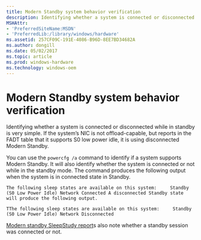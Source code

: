 ```yaml
---
title: Modern Standby system behavior verification
description: Identifying whether a system is connected or disconnected while in standby is very simple. If the system’s NIC is not offload-capable, but reports in the FADT table that it supports S0 low power idle, it is using disconnected Modern Standby.
MSHAttr:
- 'PreferredSiteName:MSDN'
- 'PreferredLib:/library/windows/hardware'
ms.assetid: 257CF09C-191E-4086-B96D-8EE7BD34682A
ms.author: dongill
ms.date: 05/02/2017
ms.topic: article
ms.prod: windows-hardware
ms.technology: windows-oem
---
```


# Modern Standby system behavior verification


Identifying whether a system is connected or disconnected while in standby is very simple. If the system’s NIC is not offload-capable, but reports in the FADT table that it supports S0 low power idle, it is using disconnected Modern Standby.

You can use the `powercfg /a` command to identify if a system supports Modern Standby. It will also identify whether the system is connected or not while in the standby mode. The command produces the following output when the system is in connected state in Standby.

`The following sleep states are available on this system:     Standby (S0 Low Power Idle) Network Connected A disconnected Standby state will produce the following output.`

`TThe following sleep states are available on this system:     Standby (S0 Low Power Idle) Network Disconnected`

[Modern standby SleepStudy report](modern-standby-sleepstudy-report.md)s also note whether a standby session was connected or not.

 

 






